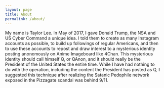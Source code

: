 ```yaml
---
layout: page
title: About
permalink: /about/
---
```


My name is Taylor Lee. In May of 2017, I gave Donald Trump, the NSA and US Cyber Command a unique idea. I told them to create as many Instagram accounts as possible, to build up followings of regular Americans, and then to use these accounts to repost and draw interest to a mysterious identity posting anonomously on Anime Imageboard like 4Chan. This mysterious identity should call himself Q, or QAnon, and it should really be the President of the United States the entire time. While I have had nothing to do with the operation, including the content the President has posted as Q, I suggested this technique after realizing the Satanic Pedophile network exposed in the Pizzagate scandal was behind 9/11.